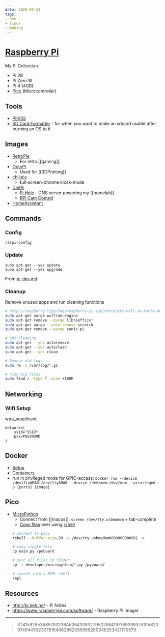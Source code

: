 ```yaml
---
date: 2020-09-23
tags:
- dev
- linux
- making
---
```


# [Raspberry Pi](https://www.raspberrypi.org)
My Pi Collection
- Pi 2B
- Pi Zero W
- Pi 4 (4GB)
- [Pico](https://www.raspberrypi.org/products/raspberry-pi-pico/) (Microcontroller)

## Tools
- [PiKISS](https://github.com/jmcerrejon/PiKISS)
- [SD Card Formatter](https://www.sdcard.org/downloads/formatter/) - for when you want to make an sdcard usable after burning an OS to it

## Images
- [RetroPie](https://retropie.org.uk/)
  - For retro [[gaming]]
- [OctoPi](https://github.com/guysoft/OctoPi)
  - Used for [[3DPrinting]]
- [chilipie](https://github.com/futurice/chilipie-kiosk)
  - full-screen-chrome kiosk-mode
- [DietPi](https://dietpi.com/)
  - [Pi Hole](https://pi-hole.net) - DNS server powering my [[homelab]]
  - [RPi Cam Control](https://dietpi.com/docs/software/camera/#rpi-cam-control)
- [HomeAssistant](https://www.home-assistant.io/)

## Commands
### Config
`raspi-config`

### Update

```
sudo apt-get --yes update
sudo apt-get --yes upgrade
```
From [pi-tips.md](https://gist.github.com/rdmarsh/5070295)

### Cleanup
Remove unused apps and run cleaning functions

```sh
# http://raspberry.tips/faq/raspberry-pi-speicherplatz-voll-sd-karte-aufraeumen
sudo apt-get purge wolfram-engine
sudo apt-get remove --purge libreoffice*
sudo apt-get purge --auto-remove scratch
sudo apt-get remove --purge sonic-pi

# apt cleaning
sudo apt-get --yes autoremove
sudo apt-get --yes autoclean
sudo apt-get --yes clean

# Remove old logs
sudo rm -v /var/log/*.gz

# Find big files
sudo find / -type f -size +100M


```

## Networking

### Wifi Setup

wpa_supplicant

```
network={
	ssid="SSID"
	psk=PASSWORD
}
```

## Docker

- [Setup](https://dev.to/rohansawant/installing-docker-and-docker-compose-on-the-raspberry-pi-in-5-simple-steps-3mgl)
- [Containers](https://hub.docker.com/u/hypriot)
- run in privileged mode for GPIO-access: `docker run --device /dev/ttyAMA0:/dev/ttyAMA0 --device /dev/mem:/dev/mem --privileged -p {ports} {image}`

## Pico

- [MicroPython](https://datasheets.raspberrypi.org/pico/raspberry-pi-pico-python-sdk.pdf)
  - Connect from [[macos]]: `screen /dev/tty.usbmodem` + tab-complete
  - [Copy files](https://www.raspberrypi.org/forums/viewtopic.php?t=301927#p1811516) over using [rshell](https://github.com/dhylands/rshell)
  ```sh
  # connect to pico
  rshell --buffer-size=30 -p /dev/tty.usbmodem0000000000001 -a

  # copy single file
  cp main.py /pyboard

  # sync all files in folder
  cp -r developer/micropython/*.py /pyboard/

  # launch into a REPL-shell
  repl
  ```

## Resources
- http://pi.bek.no/ - Pi Notes
- https://www.raspberrypi.com/software/ - Raspberry Pi Imager


---
> 3.1415926535897932384626433832795028841971693993751058209749445923078164062862089986280348253421170679
